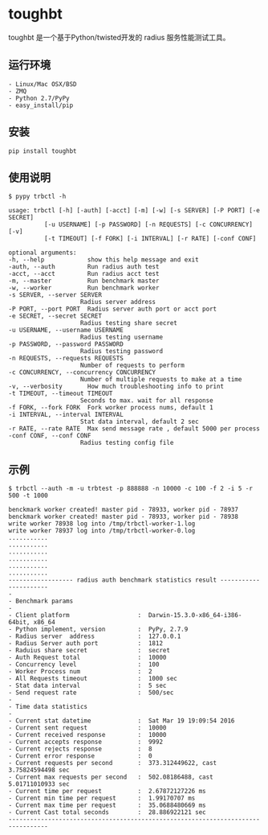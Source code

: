 # toughbt

toughbt 是一个基于Python/twisted开发的 radius 服务性能测试工具。

## 运行环境

    - Linux/Mac OSX/BSD
    - ZMQ
    - Python 2.7/PyPy
    - easy_install/pip


## 安装

    pip install toughbt

## 使用说明

    $ pypy trbctl -h

    usage: trbctl [-h] [-auth] [-acct] [-m] [-w] [-s SERVER] [-P PORT] [-e SECRET]
              [-u USERNAME] [-p PASSWORD] [-n REQUESTS] [-c CONCURRENCY] [-v]
              [-t TIMEOUT] [-f FORK] [-i INTERVAL] [-r RATE] [-conf CONF]

    optional arguments:
    -h, --help            show this help message and exit
    -auth, --auth         Run radius auth test
    -acct, --acct         Run radius acct test
    -m, --master          Run benchmark master
    -w, --worker          Run benchmark worker
    -s SERVER, --server SERVER
                        Radius server address
    -P PORT, --port PORT  Radius server auth port or acct port
    -e SECRET, --secret SECRET
                        Radius testing share secret
    -u USERNAME, --username USERNAME
                        Radius testing username
    -p PASSWORD, --password PASSWORD
                        Radius testing password
    -n REQUESTS, --requests REQUESTS
                        Number of requests to perform
    -c CONCURRENCY, --concurrency CONCURRENCY
                        Number of multiple requests to make at a time
    -v, --verbosity       How much troubleshooting info to print
    -t TIMEOUT, --timeout TIMEOUT
                        Seconds to max. wait for all response
    -f FORK, --fork FORK  Fork worker process nums, default 1
    -i INTERVAL, --interval INTERVAL
                        Stat data interval, default 2 sec
    -r RATE, --rate RATE  Max send message rate , default 5000 per process
    -conf CONF, --conf CONF
                        Radius testing config file


## 示例

    $ trbctl --auth -m -u trbtest -p 888888 -n 10000 -c 100 -f 2 -i 5 -r 500 -t 1000

    benckmark worker created! master pid - 78933, worker pid - 78937
    benckmark worker created! master pid - 78933, worker pid - 78938
    write worker 78938 log into /tmp/trbctl-worker-1.log
    write worker 78937 log into /tmp/trbctl-worker-0.log
    ...........
    ...........
    ...........
    ...........
    ...........
    ...........
    ------------------ radius auth benchmark statistics result ----------------------
    -
    - Benchmark params
    -
    - Client platform                   :  Darwin-15.3.0-x86_64-i386-64bit, x86_64
    - Python implement, version         :  PyPy, 2.7.9
    - Radius server  address            :  127.0.0.1
    - Radius Server auth port           :  1812
    - Raduius share secret              :  secret
    - Auth Request total                :  10000
    - Concurrency level                 :  100
    - Worker Process num                :  2
    - All Requests timeout              :  1000 sec
    - Stat data interval                :  5 sec
    - Send request rate                 :  500/sec
    -
    - Time data statistics
    -
    - Current stat datetime             :  Sat Mar 19 19:09:54 2016
    - Current sent request              :  10000
    - Current received response         :  10000
    - Current accepts response          :  9992
    - Current rejects response          :  8
    - Current error response            :  0
    - Current requests per second       :  373.312449622, cast 3.75824594498 sec
    - Current max requests per second   :  502.08186488, cast 5.01711010933 sec
    - Current time per request          :  2.67872127226 ms
    - Current min time per request      :  1.99170707 ms
    - Current max time per request      :  35.0688480669 ms
    - Current Cast total seconds        :  28.886922121 sec
    --------------------------------------------------------------------------------- 





